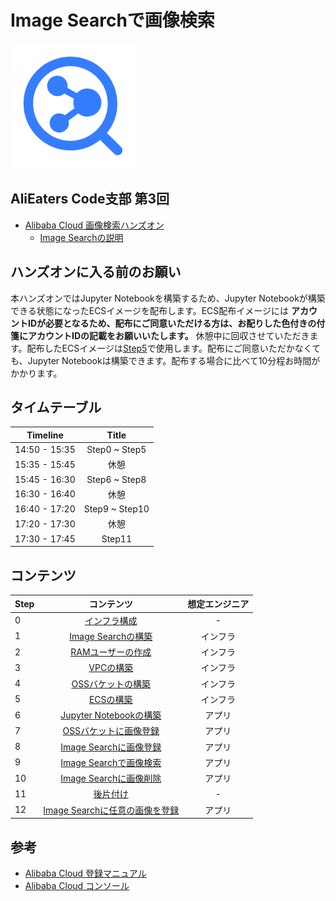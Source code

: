 # Image Searchで画像検索
![Image search icon](img/imagesearch.png)

## AliEaters Code支部 第3回
- [Alibaba Cloud 画像検索ハンズオン](https://alibabacloud.connpass.com/event/153504/)
  - [Image Searchの説明]()

## ハンズオンに入る前のお願い
本ハンズオンではJupyter Notebookを構築するため、Jupyter Notebookが構築できる状態になったECSイメージを配布します。ECS配布イメージには **アカウントIDが必要となるため、配布にご同意いただける方は、お配りした色付きの付箋にアカウントIDの記載をお願いいたします。** 休憩中に回収させていただきます。配布したECSイメージは[Step5](Step5.md)で使用します。配布にご同意いただかなくても、Jupyter Notebookは構築できます。配布する場合に比べて10分程お時間がかかります。

## タイムテーブル
| Timeline | Title |
|:-----:|:------------:|
| 14:50 - 15:35 | Step0 ~ Step5 |
| 15:35 - 15:45 | 休憩 |
| 15:45 - 16:30 | Step6 ~ Step8 |
| 16:30 - 16:40 | 休憩 |
| 16:40 - 17:20 | Step9 ~ Step10 |
| 17:20 - 17:30 | 休憩 |
| 17:30 - 17:45 | Step11 |

## コンテンツ
| Step | コンテンツ | 想定エンジニア |
|:-----|:------------:|:------------:|
| 0 | [インフラ構成](Step0.md) | - |
| 1 | [Image Searchの構築](Step1.md) | インフラ |
| 2 | [RAMユーザーの作成](Step2.md) | インフラ |
| 3 | [VPCの構築](Step3.md) | インフラ |
| 4 | [OSSバケットの構築](Step4.md) | インフラ |
| 5 | [ECSの構築](Step5.md) | インフラ |
| 6 | [Jupyter Notebookの構築](Step6.md) | アプリ |
| 7 | [OSSバケットに画像登録](Step7.md) | アプリ |
| 8 | [Image Searchに画像登録](Step8.md) | アプリ |
| 9 | [Image Searchで画像検索](Step9.md) | アプリ |
| 10 | [Image Searchに画像削除](Step10.md) | アプリ |
| 11 | [後片付け](Step11.md) | -      |
| 12 | [Image Searchに任意の画像を登録](Appendix.md) | アプリ |

## 参考
- [Alibaba Cloud 登録マニュアル](https://www.sbcloud.co.jp/document/account_registration)
- [Alibaba Cloud コンソール](https://jp.alibabacloud.com/help/doc-detail/47605.htm)
